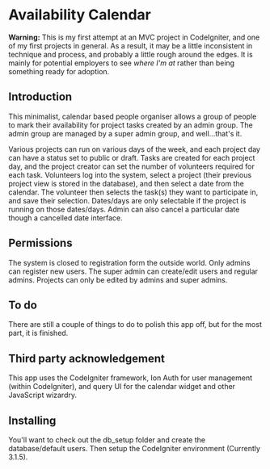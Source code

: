 # Availability Calendar

**Warning:** This is my first attempt at an MVC project in CodeIgniter, and one of my first projects in general. As a result, it may be a little inconsistent in technique and process, and probably a little rough around the edges. It is mainly for potential employers to see *where I'm at* rather than being something ready for adoption. 

## Introduction

This minimalist, calendar based people organiser allows a group of people to mark their availability for project tasks created by an admin group. The admin group are managed by a super admin group, and well...that's it. 

Various projects can run on various days of the week, and each project day can have a status set to public or draft. Tasks are created for each project day, and the project creator can set the number of volunteers required for each task. Volunteers log into the system, select a project (their previous project view is stored in the database), and then select a date from the calendar. The volunteer then selects the task(s) they want to participate in, and save their selection. Dates/days are only selectable if the project is running on those dates/days. Admin can also cancel a particular date though a cancelled date interface.  

## Permissions

The system is closed to registration form the outside world. Only admins can register new users. The super admin can create/edit users and regular admins. Projects can only be edited by admins and super admins. 

## To do

There are still a couple of things to do to polish this app off, but for the most part, it is finished. 

## Third party acknowledgement 

This app uses the CodeIgniter framework, Ion Auth for user management (within CodeIgniter), and query UI for the calendar widget and other JavaScript wizardry. 

## Installing 

You'll want to check out the db_setup folder and create the database/default users. Then setup the CodeIgniter environment (Currently 3.1.5).
